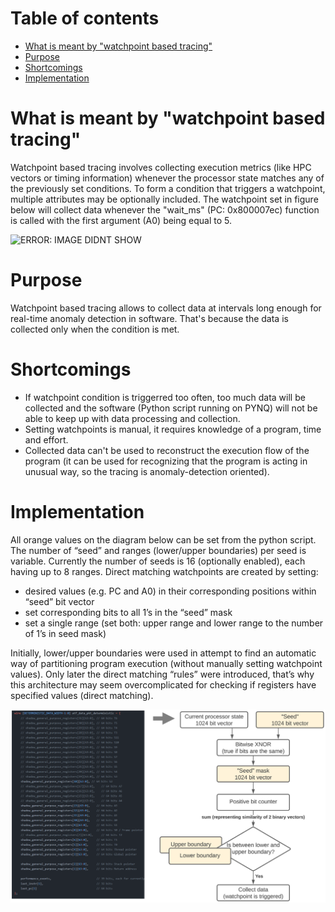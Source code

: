 # Table of contents
- [What is meant by "watchpoint based tracing"](#what-is-meant-by-watchpoint-based-tracing)
- [Purpose](#purpose)
- [Shortcomings](#shortcomings)
- [Implementation](#implementation)


# What is meant by "watchpoint based tracing"
Watchpoint based tracing involves collecting execution metrics (like HPC vectors or timing information) whenever the processor state matches any of the previously set conditions. To form a condition that triggers a watchpoint, multiple attributes may be optionally included. The watchpoint set in figure below will collect data whenever the "wait_ms" (PC: 0x800007ec) function is called with the first argument (A0) being equal to 5. 

<img src="../images/condition.png" alt="ERROR: IMAGE DIDNT SHOW"  width="500" />

# Purpose
Watchpoint based tracing allows to collect data at intervals long enough for real-time anomaly detection in software. That's because the data is collected only when the condition is met.

# Shortcomings
* If watchpoint condition is triggerred too often, too much data will be collected and the software (Python script running on PYNQ) will not be able to keep up with data processing and collection. 
* Setting watchpoints is manual, it requires knowledge of a program, time and effort.
* Collected data can't be used to reconstruct the execution flow of the program (it can be used for recognizing that the program is acting in unusual way, so the tracing is anomaly-detection oriented).

# Implementation

All orange values on the diagram below can be set from the python script. The number of “seed” and ranges (lower/upper boundaries) per seed is variable. Currently the number of seeds is 16 (optionally enabled), each having up to 8 ranges.
Direct matching watchpoints are created by setting:
- desired values (e.g. PC and A0) in their corresponding positions within “seed” bit vector
- set corresponding bits to all 1’s in the “seed” mask
- set a single range (set both: upper range and lower range to the number of 1’s in seed mask)

Initially, lower/upper boundaries were used in attempt to find an automatic way of partitioning program execution (without manually setting watchpoint values). Only later the direct matching “rules” were introduced, that’s why this architecture may seem overcomplicated for checking if registers have specified values (direct matching).


![ERROR: IMAGE DIDNT SHOW](../images/watchpoint_implementation.png)